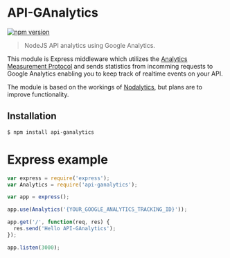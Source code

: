 # API-GAnalytics
[![npm version](https://badge.fury.io/js/api-ganalytics.svg)](https://badge.fury.io/js/api-ganalytics)

> NodeJS API analytics using Google Analytics.

This module is Express middleware which utilizes the [Analytics Measurement Protocol](https://developers.google.com/analytics/devguides/collection/protocol/v1/devguide#overview) and sends statistics from incomming requests to Google Analytics enabling you to keep track of realtime events on your API.

The module is based on the workings of [Nodalytics](https://github.com/tjanczuk/nodalytics), but plans are to improve functionality.

## Installation

`$ npm install api-ganalytics`

# Express example

```js
var express = require('express');
var Analytics = require('api-ganalytics');

var app = express();

app.use(Analytics('{YOUR_GOOGLE_ANALYTICS_TRACKING_ID}'));

app.get('/', function(req, res) {
  res.send('Hello API-GAnalytics');
});

app.listen(3000);
